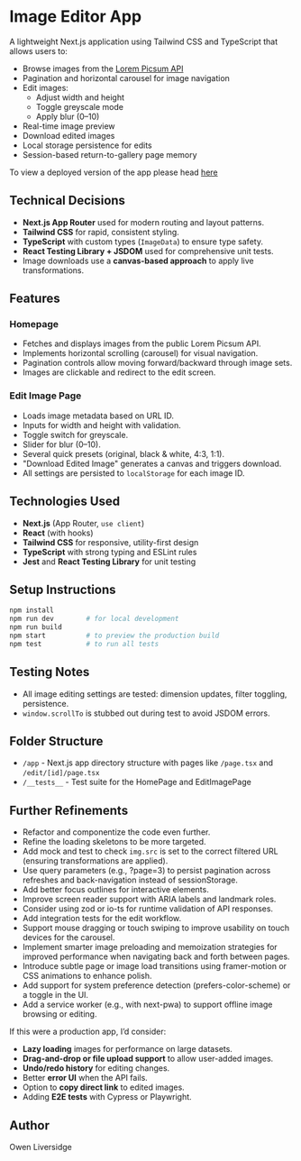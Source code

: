 # Image Editor App

A lightweight Next.js application using Tailwind CSS and TypeScript that allows users to:
- Browse images from the [Lorem Picsum API](https://picsum.photos/)
- Pagination and horizontal carousel for image navigation
- Edit images:
  - Adjust width and height
  - Toggle greyscale mode
  - Apply blur (0–10)
- Real-time image preview
- Download edited images
- Local storage persistence for edits
- Session-based return-to-gallery page memory

To view a deployed version of the app please head [here](https://owen-liversidge-image-editor.netlify.app/)

## Technical Decisions

- **Next.js App Router** used for modern routing and layout patterns.
- **Tailwind CSS** for rapid, consistent styling.
- **TypeScript** with custom types (`ImageData`) to ensure type safety.
- **React Testing Library + JSDOM** used for comprehensive unit tests.
- Image downloads use a **canvas-based approach** to apply live transformations.


## Features

### Homepage
- Fetches and displays images from the public Lorem Picsum API.
- Implements horizontal scrolling (carousel) for visual navigation.
- Pagination controls allow moving forward/backward through image sets.
- Images are clickable and redirect to the edit screen.

### Edit Image Page
- Loads image metadata based on URL ID.
- Inputs for width and height with validation.
- Toggle switch for greyscale.
- Slider for blur (0–10).
- Several quick presets (original, black & white, 4:3, 1:1).
- "Download Edited Image" generates a canvas and triggers download.
- All settings are persisted to `localStorage` for each image ID.

## Technologies Used

- **Next.js** (App Router, `use client`)
- **React** (with hooks)
- **Tailwind CSS** for responsive, utility-first design
- **TypeScript** with strong typing and ESLint rules
- **Jest** and **React Testing Library** for unit testing

## Setup Instructions

```bash
npm install
npm run dev        # for local development
npm run build
npm start          # to preview the production build
npm test           # to run all tests
```

## Testing Notes

- All image editing settings are tested: dimension updates, filter toggling, persistence.
- `window.scrollTo` is stubbed out during test to avoid JSDOM errors.

## Folder Structure

- `/app` - Next.js app directory structure with pages like `/page.tsx` and `/edit/[id]/page.tsx`
- `/__tests__` - Test suite for the HomePage and EditImagePage

## Further Refinements

- Refactor and componentize the code even further.
- Refine the loading skeletons to be more targeted.
- Add mock and test to check `img.src` is set to the correct filtered URL (ensuring transformations are applied).
- Use query parameters (e.g., ?page=3) to persist pagination across refreshes and back-navigation instead of sessionStorage.
- Add better focus outlines for interactive elements.
- Improve screen reader support with ARIA labels and landmark roles.
- Consider using zod or io-ts for runtime validation of API responses.
- Add integration tests for the edit workflow.
- Support mouse dragging or touch swiping to improve usability on touch devices for the carousel.
- Implement smarter image preloading and memoization strategies for improved performance when navigating back and forth between pages.
- Introduce subtle page or image load transitions using framer-motion or CSS animations to enhance polish.
- Add support for system preference detection (prefers-color-scheme) or a toggle in the UI.
- Add a service worker (e.g., with next-pwa) to support offline image browsing or editing.

If this were a production app, I’d consider:

- **Lazy loading** images for performance on large datasets.
- **Drag-and-drop or file upload support** to allow user-added images.
- **Undo/redo history** for editing changes.
- Better **error UI** when the API fails.
- Option to **copy direct link** to edited images.
- Adding **E2E tests** with Cypress or Playwright.

## Author

Owen Liversidge